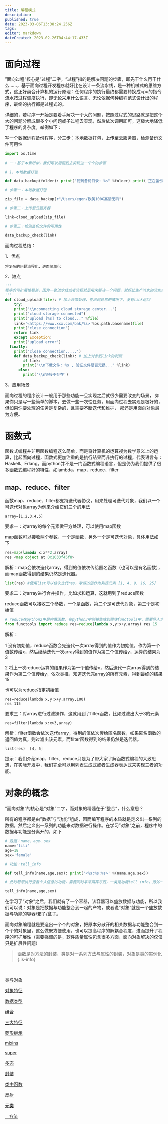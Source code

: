 ```yaml
---
title: 编程模式
description: 
published: true
date: 2023-03-06T13:38:24.256Z
tags: 
editor: markdown
dateCreated: 2023-02-26T04:44:17.433Z
---
```


# 面向过程

”面向过程“核心是“过程”二字，“过程”指的是解决问题的步骤，即先干什么再干什么......，基于面向过程开发程序就好比在设计一条流水线，是一种机械式的思维方式，这正好契合计算机的运行原理：任何程序的执行最终都需要转换成cpu的指令流水按过程调度执行，即无论采用什么语言、无论依据何种编程范式设计出的程序，最终的执行都是过程式的。

详细的，若程序一开始是要着手解决一个大的问题，按照过程式的思路就是把这个大的问题分解成很多个小问题或子过程去实现，然后依次调用即可，这极大地降低了程序的复杂度。举例如下：

写一个数据远程备份程序，分三步：本地数据打包，上传至云服务器，检测备份文件可用性

```py
import os,time

# 一：基于本章所学，我们可以用函数去实现这一个个的步骤

# 1、本地数据打包

def data_backup(folder): print("找到备份目录: %s" %folder) print('正在备份...') zip_file='/tmp/backup_%s.zip' %time.strftime('%Y%m%d') print('备份成功，备份文件为: %s' %zip_file) return zip_file #2、上传至云服务器 def cloud_upload(file): print("\nconnecting cloud storage center...") print("cloud storage connected") print("upload [%s] to cloud..." %file) link='[https://www.xxx.com/bak/%s](https://www.xxx.com/bak/%25s)' %os.path.basename(file) print('close connection') return link #3、检测备份文件可用性 def data_backup_check(link): print("\n下载文件: %s , 验证文件是否无损..." %link) #二：依次调用

# 步骤一：本地数据打包

zip_file = data_backup(r"/Users/egon/欧美100G高清无码")

# 步骤二：上传至云服务器

link=cloud_upload(zip_file)

# 步骤三：检测备份文件的可用性

data_backup_check(link)
```

面向过程总结：

1、优点

`将复杂的问题流程化，进而简单化`

2、缺点

```py
''' 
程序的可扩展性极差，因为一套流水线或者流程就是用来解决一个问题，就好比生产汽水的流水线无法生产汽车一样，即便是能，也得是大改，而且改一个组件，与其相关的组件可能都需要修改，比如我们修改了cloud_upload的逻辑，那么依赖其结果才能正常执行的data_backup_check也需要修改，这就造成了连锁反应，而且这一问题会随着程序规模的增大而变得越发的糟糕。 
''' 
def cloud_upload(file): # 加上异常处理，在出现异常的情况下，没有link返回     
	try:         
  	print("\\nconnecting cloud storage center...")
    print("cloud storage connected")        
    print("upload [%s] to cloud..." %file)    
    link='<https://www.xxx.com/bak/%s>'%os.path.basename(file)
    print('close connection')        
    return link    
	except Exception:         
  	print('upload error')     
  finally:         
  	print('close connection.....') 
    def data_backup_check(link): # 加上对参数link的判断    
    	if link:        
      	print("\\n下载文件: %s , 验证文件是否无损..." %link) 
      else:         
      	print('\\n链接不存在')
```

3、应用场景

面向过程的程序设计一般用于那些功能一旦实现之后就很少需要改变的场景， 如果你只是写一些简单的脚本，去做一些一次性任务，用面向过程去实现是极好的，但如果你要处理的任务是复杂的，且需要不断迭代和维护， 那还是用面向对象最为方便。

# 函数式

函数式编程并非用函数编程这么简单，而是将计算机的运算视为数学意义上的运算，比起面向过程，函数式更加注重的是执行结果而非执行的过程，代表语言有：Haskell、Erlang。而python并不是一门函数式编程语言，但是仍为我们提供了很多函数式编程好的特性，如lambda，map，reduce，filter

## map、reduce、filter

函数map、reduce、filter都支持迭代器协议，用来处理可迭代对象，我们以一个可迭代对象array为例来介绍它们三个的用法

`array=[1,2,3,4,5]`

要求一：对array的每个元素做平方处理，可以使用map函数

map函数可以接收两个参数，一个是函数，另外一个是可迭代对象，具体用法如下

```py
res=map(lambda x:x**2,array)
res <map object at 0x1033f45f8> 
```

解析：map会依次迭代array，得到的值依次传给匿名函数（也可以是有名函数），而map函数得到的结果仍然是迭代器。

```py
list(res) #使用list可以依次迭代res，取得的值作为列表元素 [1, 4, 9, 16, 25]
```

要求二：对array进行合并操作，比如求和运算，这就用到了reduce函数

reduce函数可以接收三个参数，一个是函数，第二个是可迭代对象，第三个是初始值

```py
# reduce在python2中是内置函数，在python3中则被集成到模块functools中，需要导入才能使用
from functools import reduce res=reduce(lambda x,y:x+y,array) res 15
```

解析：

1 没有初始值，reduce函数会先迭代一次array得到的值作为初始值，作为第一个值数传给x，然后继续迭代一次array得到的值作为第二个值传给y，运算的结果为3

2 将上一次reduce运算的结果作为第一个值传给x，然后迭代一次array得到的结果作为第二个值传给y，依次类推，知道迭代完array的所有元素，得到最终的结果15

也可以为reduce指定初始值

```
res=reduce(lambda x,y:x+y,array,100)
res 115
```

要求三：对array进行过滤操作，这就用到了filter函数，比如过滤出大于3的元素

```
res=filter(lambda x:x>3,array)
```

解析：filter函数会依次迭代array，得到的值依次传给匿名函数，如果匿名函数的返回值为真，则过滤出该元素，而filter函数得到的结果仍然是迭代器。

```
list(res)  [4, 5]
```

提示：我们介绍map、filter、reduce只是为了带大家了解函数式编程的大致思想，在实际开发中，我们完全可以用列表生成式或者生成器表达式来实现三者的功能。





# 对象的概念

”面向对象“的核心是“对象”二字，而对象的精髓在于“整合“，什么意思？

所有的程序都是由”数据”与“功能“组成，因而编写程序的本质就是定义出一系列的数据，然后定义出一系列的功能来对数据进行操作。在学习”对象“之前，程序中的数据与功能是分离开的，如下

```py
# 数据：name、age、sex 
name='lili' 
age=18 
sex='female'

# 功能：tell_info

def tell_info(name,age,sex): print('<%s:%s:%s>' %(name,age,sex))

# 此时若想执行查看个人信息的功能，需要同时拿来两样东西，一类是功能tell_info，另外一类则是多个数据name、age、sex，然后才能执行，非常麻烦

tell_info(name,age,sex)
```

在学习了“对象”之后，我们就有了一个容器，该容器可以盛放数据与功能，所以我们可以说：对象是把数据与功能整合到一起的产物，或者说”对象“就是一个盛放数据与功能的容器/箱子/盒子。

面向对象编程就是要造出一个个的对象，把原本分散开的相关数据与功能整合到一个个的对象里，这么做既方便使用，也可以提高程序的解耦合程度，进而提升了程序的可扩展性（需要强调的是，软件质量属性包含很多方面，面向对象解决的仅仅只是扩展性问题）


> 函数是对方法的封装，类是对一系列方法与属性的封装，对象是类的实例化
{.is-info}


‍

[类与对象](https://www.notion.so/2484b54ff0fa4db3909e6c54df5682c8)

[对象特征](https://www.notion.so/92f11a9435ba48daa312e199bc2547ba)

[数据类型](https://www.notion.so/09cec3039bd646939200f1f4034fb10c)

[组合](https://www.notion.so/3bc41f0bf98a4349a2a4c856b350b5e1)

[三大特征](https://www.notion.so/458694d96825473485004f9283fd1cd1)

[菱形继承](https://www.notion.so/f4576aa519c640c1bbbc31c91aace530)

[mixins](https://www.notion.so/mixins-596a6c889d2c4009bd7a6109b9368efe)

[super](https://www.notion.so/super-bce1d13b033e4b779e3ad49f412fb6e3)

[多态](https://www.notion.so/a7b5325cd02c49b29e3cee3131e5d304)

[封装](https://www.notion.so/107234b608424820af4f155f480fdde4)

[类中函数](https://www.notion.so/74103a56c27d4328bc527343f21dd7b4)

[反射](https://www.notion.so/190a2baaa6f245a1bed04519aefc5c43)

[元类](https://www.notion.so/effa49195d814c61ad34c06107eb183a)

[__方法](https://www.notion.so/__-916a11ac2ed44c57a64916fca694de08)